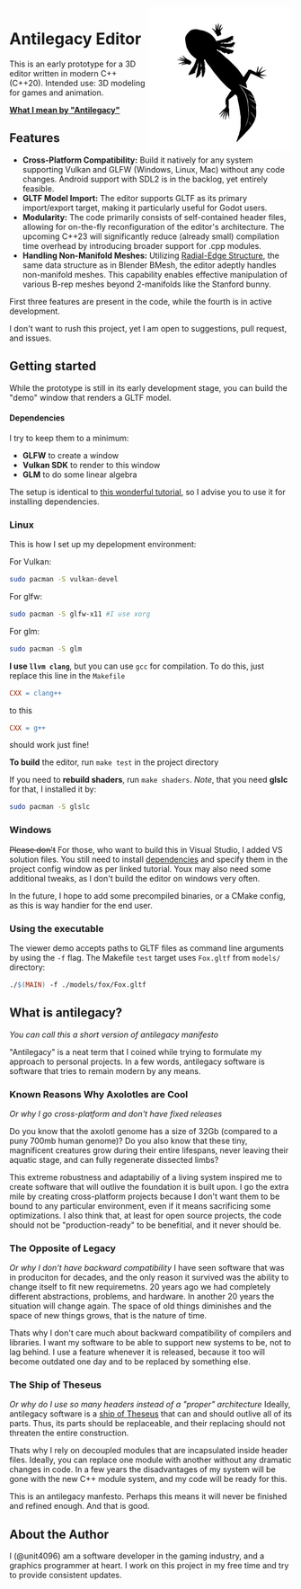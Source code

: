 <img src="./icon.png" alt="Axolotl siluette"  align="right" style="max-width: 256px">

# Antilegacy Editor

This is an early prototype for a 3D editor written in modern C++ (C++20). Intended use: 3D modeling for games and animation. 


[**What I mean by "Antilegacy"**](#what-is-antilegacy)

## Features

- **Cross-Platform Compatibility:** Build it natively for any system supporting Vulkan and GLFW (Windows, Linux, Mac) without any code changes. Android support with SDL2 is in the backlog, yet entirely feasible.
- **GLTF Model Import:** The editor supports GLTF as its primary import/export target, making it particularly useful for Godot users.
- **Modularity:** The code primarily consists of self-contained header files, allowing for on-the-fly reconfiguration of the editor's architecture. The upcoming C++23 will significantly reduce (already small) compilation time overhead by introducing broader support for .cpp modules.
- **Handling Non-Manifold Meshes:** Utilizing [Radial-Edge Structure](https://www.semanticscholar.org/paper/Topological-Structures-for-Geometric-Modeling-Weiler/d1410549f18f3c64055344870f1c109fb1a0afb5), the same data structure as in Blender BMesh, the editor adeptly handles non-manifold meshes. This capability enables effective manipulation of various B-rep meshes beyond 2-manifolds like the Stanford bunny.

First three features are present in the code, while the fourth is in active development.  


I don't want to rush this project, yet I am open to suggestions, pull request, and issues.

## Getting started 
While the prototype is still in its early development stage, you can build the "demo" window that renders a GLTF model.

#### Dependencies
I try to keep them to a minimum:
- **GLFW** to create a window
- **Vulkan SDK** to render to this window
- **GLM** to do some linear algebra

The setup is identical to [this wonderful tutorial](https://vulkan-tutorial.com/Development_environment), so I advise you to use it for installing dependencies.

### Linux
This is how I set up my depelopment environment:

For Vulkan:
``` bash
sudo pacman -S vulkan-devel
```
For glfw:
``` bash
sudo pacman -S glfw-x11 #I use xorg
```
For glm:
``` bash
sudo pacman -S glm
```

**I use `llvm clang`**, but you can use `gcc` for compilation. To do this, just replace this line in the `Makefile`
``` makefile
CXX = clang++
```
to this
``` makefile
CXX = g++
```
should work just fine!  

**To build** the editor, run `make test` in the project directory

If you need to **rebuild shaders**, run `make shaders`. *Note*, that you need **glslc** for that, I installed it by: 
``` bash
sudo pacman -S glslc
```

### Windows
~~Please don't~~ For those, who want to build this in Visual Studio, I added VS solution files. You still need to install [dependencies](#dependencies) and specify them in the project config window as per linked tutorial. Youx may also need some additional tweaks, as I don't build the editor on windows very often.

In the future, I hope to add some precompiled binaries, or a CMake config, as this is way handier for the end user.

### Using the executable
The viewer demo accepts paths to GLTF files as command line arguments by using the `-f` flag. The Makefile `test` target uses `Fox.gltf` from `models/` directory:

``` makefile
./$(MAIN) -f ./models/fox/Fox.gltf
```

## What is antilegacy? 
*You can call this a short version of antilegacy manifesto*

"Antilegacy" is a neat term that I coined while trying to formulate my approach to personal projects. In a few words, antilegacy software is software that tries to remain modern by any means.

### Known Reasons Why Axolotles are Cool
*Or why I go cross-platform and don't have fixed releases*

Do you know that the axolotl genome has a size of 32Gb (compared to a puny 700mb human genome)? Do you also know that these tiny, magnificent creatures grow during their entire lifespans, never leaving their aquatic stage, and can fully regenerate dissected limbs?

This extreme robustness and adaptabiliy of a living system inspired me to create software that will outlive the foundation it is built upon. I go the extra mile by creating cross-platform projects because I don't want them to be bound to any particular environment, even if it means sacrificing some optimizations. I also think that, at least for open source projects, the code should not be "production-ready" to be benefitial, and it never should be.

### The Opposite of Legacy 
*Or why I don't have backward compatibility*
I have seen software that was in produciton for decades, and the only reason it survived was the ability to change itself to fit new requiremetns. 20 years ago we had completely different abstractions, problems, and hardware. In another 20 years the situation will change again. The space of old things diminishes and the space of new things grows, that is the nature of time.

Thats why I don't care much about backward compatibility of compilers and libraries. I want my software to be able to support new systems to be, not to lag behind. I use a feature whenever it is released, because it too will become outdated one day and to be replaced by something else.

### The Ship of Theseus
*Or why do I use so many headers instead of a "proper" architecture*
Ideally, antilegacy software is a [ship of Theseus](https://en.wikipedia.org/wiki/Ship_of_Theseus) that can and should outlive all of its parts. Thus, its parts should be replaceable, and their replacing should not threaten the entire construction. 

Thats why I rely on decoupled modules that are incapsulated inside header files. Ideally, you can replace one module with another without any dramatic changes in code. In a few years the disadvantages of my system will be gone with the new C++ module system, and my code will be ready for this.


This is an antilegacy manfesto. Perhaps this means it will never be finished and refined enough. And that is good.

## About the Author
I (@unit4096) am a software developer in the gaming industry, and a graphics programmer at heart. I work on this project in my free time and try to provide consistent updates.